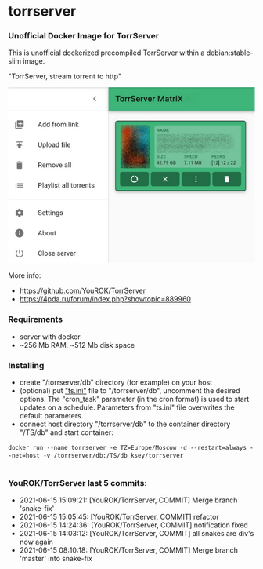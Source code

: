 # torrserver
### Unofficial Docker Image for TorrServer

This is unofficial dockerized precompiled TorrServer within a debian:stable-slim image.

"TorrServer, stream torrent to http"

![TorrServer](https://raw.githubusercontent.com/MrKsey/torrserver/master/ts.jpg)

More info:
- https://github.com/YouROK/TorrServer
- https://4pda.ru/forum/index.php?showtopic=889960

### Requirements

* server with docker
* ~256 Mb RAM, ~512 Mb disk space 

### Installing

- сreate "/torrserver/db" directory (for example) on your host
- (optional) put ["ts.ini"](https://raw.githubusercontent.com/MrKsey/torrserver/master/ts.ini) file to "/torrserver/db", uncomment the desired options. The "cron_task" parameter (in the cron format) is used to start updates on a schedule. Parameters from "ts.ini" file overwrites the default parameters.
- connect host directory "/torrserver/db" to the container directory "/TS/db" and start container:
```
docker run --name torrserver -e TZ=Europe/Moscow -d --restart=always --net=host -v /torrserver/db:/TS/db ksey/torrserver
```









































































# #
### YouROK/TorrServer last 5 commits:
* 2021-06-15 15:09:21: [YouROK/TorrServer, COMMIT] Merge branch 'snake-fix'
* 2021-06-15 15:05:45: [YouROK/TorrServer, COMMIT] refactor
* 2021-06-15 14:24:36: [YouROK/TorrServer, COMMIT] notification fixed
* 2021-06-15 14:03:12: [YouROK/TorrServer, COMMIT] all snakes are div's now again
* 2021-06-15 08:10:18: [YouROK/TorrServer, COMMIT] Merge branch 'master' into snake-fix
